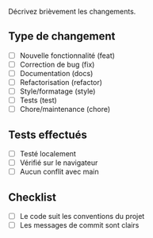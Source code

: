 Décrivez brièvement les changements.

## Type de changement
- [ ] Nouvelle fonctionnalité (feat)
- [ ] Correction de bug (fix)
- [ ] Documentation (docs)
- [ ] Refactorisation (refactor)
- [ ] Style/formatage (style)
- [ ] Tests (test)
- [ ] Chore/maintenance (chore)
 ## Tests effectués
- [ ] Testé localement
- [ ] Vérifié sur le navigateur
- [ ] Aucun conflit avec main

## Checklist
- [ ] Le code suit les conventions du projet
- [ ] Les messages de commit sont clairs
